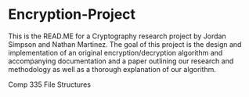 Encryption-Project
==================
This is the READ.ME for a Cryptography research project by Jordan Simpson and Nathan Martinez.
The goal of this project is the design and implementation of an original encryption/decryption algorithm and accompanying 
documentation and a paper outlining our research and methodology as well as a thorough explanation of our algorithm.

Comp 335 File Structures

